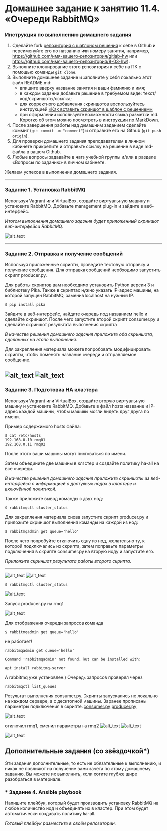 # Домашнее задание к занятию 11.4. «Очереди RabbitMQ»

### Инструкция по выполнению домашнего задания

1. Сделайте fork [репозитория c шаблоном решения](https://github.com/netology-code/sys-pattern-homework) к себе в Github и переименуйте его по названию или номеру занятия, например, https://github.com/имя-вашего-репозитория/gitlab-hw или https://github.com/имя-вашего-репозитория/8-03-hw).
2. Выполните клонирование этого репозитория к себе на ПК с помощью команды `git clone`.
3. Выполните домашнее задание и заполните у себя локально этот файл README.md:
   - впишите вверху название занятия и ваши фамилию и имя;
   - в каждом задании добавьте решение в требуемом виде: текст/код/скриншоты/ссылка;
   - для корректного добавления скриншотов воспользуйтесь инструкцией [«Как вставить скриншот в шаблон с решением»](https://github.com/netology-code/sys-pattern-homework/blob/main/screen-instruction.md);
   - при оформлении используйте возможности языка разметки md. Коротко об этом можно посмотреть в [инструкции по MarkDown](https://github.com/netology-code/sys-pattern-homework/blob/main/md-instruction.md).
4. После завершения работы над домашним заданием сделайте коммит (`git commit -m "comment"`) и отправьте его на Github (`git push origin`).
5. Для проверки домашнего задания преподавателем в личном кабинете прикрепите и отправьте ссылку на решение в виде md-файла в вашем Github.
6. Любые вопросы задавайте в чате учебной группы и/или в разделе «Вопросы по заданию» в личном кабинете.

Желаем успехов в выполнении домашнего задания.

---

### Задание 1. Установка RabbitMQ

Используя Vagrant или VirtualBox, создайте виртуальную машину и установите RabbitMQ.
Добавьте management plug-in и зайдите в веб-интерфейс.

*Итогом выполнения домашнего задания будет приложенный скриншот веб-интерфейса RabbitMQ.*

![alt_text](https://github.com/ivanmalyshev/sdb-hw/blob/main/files/hw11-04/step1.png)

---

### Задание 2. Отправка и получение сообщений

Используя приложенные скрипты, проведите тестовую отправку и получение сообщения.
Для отправки сообщений необходимо запустить скрипт producer.py.

Для работы скриптов вам необходимо установить Python версии 3 и библиотеку Pika.
Также в скриптах нужно указать IP-адрес машины, на которой запущен RabbitMQ, заменив localhost на нужный IP.

```shell script
$ pip install pika
```

Зайдите в веб-интерфейс, найдите очередь под названием hello и сделайте скриншот.
После чего запустите второй скрипт consumer.py и сделайте скриншот результата выполнения скрипта

*В качестве решения домашнего задания приложите оба скриншота, сделанных на этапе выполнения.*

Для закрепления материала можете попробовать модифицировать скрипты, чтобы поменять название очереди и отправляемое сообщение.


![alt_text](https://github.com/ivanmalyshev/sdb-hw/blob/main/files/hw11-04/step2.png)
![alt_text](https://github.com/ivanmalyshev/sdb-hw/blob/main/files/hw11-04/step2-1.png)
---

### Задание 3. Подготовка HA кластера

Используя Vagrant или VirtualBox, создайте вторую виртуальную машину и установите RabbitMQ.
Добавьте в файл hosts название и IP-адрес каждой машины, чтобы машины могли видеть друг друга по имени.

Пример содержимого hosts файла:
```shell script
$ cat /etc/hosts
192.168.0.10 rmq01
192.168.0.11 rmq02
```
После этого ваши машины могут пинговаться по имени.

Затем объедините две машины в кластер и создайте политику ha-all на все очереди.

*В качестве решения домашнего задания приложите скриншоты из веб-интерфейса с информацией о доступных нодах в кластере и включённой политикой.*

Также приложите вывод команды с двух нод:

```shell script
$ rabbitmqctl cluster_status
```

Для закрепления материала снова запустите скрипт producer.py и приложите скриншот выполнения команды на каждой из нод:

```shell script
$ rabbitmqadmin get queue='hello'
```

После чего попробуйте отключить одну из нод, желательно ту, к которой подключались из скрипта, затем поправьте параметры подключения в скрипте consumer.py на вторую ноду и запустите его.

*Приложите скриншот результата работы второго скрипта.*

___

![alt_text](https://github.com/ivanmalyshev/sdb-hw/blob/main/files/hw11-04/step3.png)
![alt_text](https://github.com/ivanmalyshev/sdb-hw/blob/main/files/hw11-04/step3-1.png)

```shell script
$ rabbitmqctl cluster_status
```
![alt_text](https://github.com/ivanmalyshev/sdb-hw/blob/main/files/hw11-04/step3-2.png)

Запуск producer.py на rmq1

![alt_text](https://github.com/ivanmalyshev/sdb-hw/blob/main/files/hw11-04/step3-3.png)

Для отображения очереди запросов команда

```shell script
$ rabbitmqadmin get queue='hello'
```

не работает! 
```shell script
rabbitmqadmin get queue='hello'

Command 'rabbitmqadmin' not found, but can be installed with:

apt install rabbitmq-server
```
А rabbitmq уже установлен:) 
Очередь запросов проверял через 

```shell script
rabbitmqctl list_queues
```
Результат выполнения consumer.py. Скрипты запускались не локально на каждом сервере, а с десктопной машины. Заранее прописаны параметры подключения в скрипте. 
[consumer.py](https://github.com/ivanmalyshev/sdb-hw/blob/main/11-04/consumer.py)
[producer.py](https://github.com/ivanmalyshev/sdb-hw/blob/main/11-04/producer.py)

![alt_text](https://github.com/ivanmalyshev/sdb-hw/blob/main/files/hw11-04/step3-4.png)

отключил rmq1, сменил параметры на rmq2
![alt_text](https://github.com/ivanmalyshev/sdb-hw/blob/main/files/hw11-04/step3-5.png)
![alt_text](https://github.com/ivanmalyshev/sdb-hw/blob/main/files/hw11-04/step3-6.png)

![alt_text](https://github.com/ivanmalyshev/sdb-hw/blob/main/files/hw11-04/step3-7.png)




## Дополнительные задания (со звёздочкой*)
Эти задания дополнительные, то есть не обязательные к выполнению, и никак не повлияют на получение вами зачёта по этому домашнему заданию. Вы можете их выполнить, если хотите глубже шире разобраться в материале.

### * Задание 4. Ansible playbook

Напишите плейбук, который будет производить установку RabbitMQ на любое количество нод и объединять их в кластер.
При этом будет автоматически создавать политику ha-all.

*Готовый плейбук разместите в своём репозитории.*

